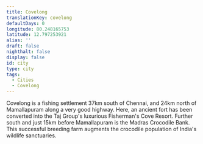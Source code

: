 ```yaml
---
title: Covelong
translationKey: covelong
defaultDays: 0
longitude: 80.248165753
latitude: 12.797253921
alias: ''
draft: false
nighthalt: false
display: false
id: city
type: city
tags:
  - Cities
  - Covelong
---
```

Covelong is a fishing settlement 37km south of Chennai, and 24km north of Mamallapuram along a very good highway. Here, an ancient fort has been converted into the Taj Group's luxurious Fisherman's Cove Resort. Further south and just 15km before Mamallapuram is the Madras Crocodile Bank. This successful breeding farm augments the crocodile population of India's wildlife sanctuaries.